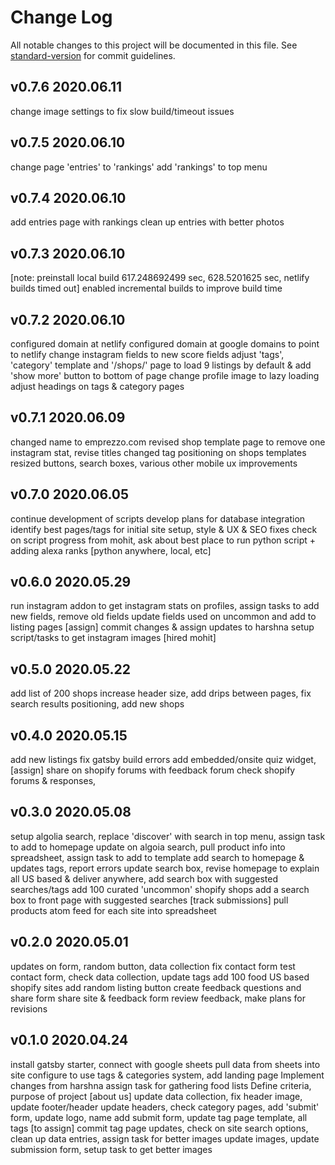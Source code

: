 # Change Log
All notable changes to this project will be documented in this file. See [standard-version](https://github.com/conventional-changelog/standard-version) for commit guidelines.

## v0.7.6 2020.06.11
change image settings to fix slow build/timeout issues

## v0.7.5 2020.06.10
change page 'entries' to 'rankings'
add 'rankings' to top menu

## v0.7.4 2020.06.10
add entries page with rankings
clean up entries with better photos

## v0.7.3 2020.06.10
[note: preinstall local build 617.248692499 sec,  628.5201625 sec, netlify builds timed out]
enabled incremental builds to improve build time

## v0.7.2 2020.06.10
configured domain at netlify
configured domain at google domains to point to netlify
change instagram fields to new score fields
adjust 'tags', 'category' template and '/shops/' page to load 9 listings by default & add 'show more' button to bottom of page
change profile image to lazy loading
adjust headings on tags & category pages

## v0.7.1 2020.06.09
changed name to emprezzo.com
revised shop template page to remove one instagram stat, revise titles
changed tag positioning on shops templates
resized buttons, search boxes, various other mobile ux improvements

## v0.7.0 2020.06.05
continue development of scripts
develop plans for database integration
identify best pages/tags for initial site setup, style & UX & SEO fixes
check on script progress from mohit, ask about best place to run python script + adding alexa ranks [python anywhere, local, etc]

## v0.6.0 2020.05.29
run instagram addon to get instagram stats on profiles, assign tasks to add new fields, remove old fields
update fields used on uncommon and add to listing pages [assign]
commit changes & assign updates to harshna
setup script/tasks to get instagram images [hired mohit]

## v0.5.0 2020.05.22
add list of 200 shops
increase header size, add drips between pages, fix search results positioning, add new shops

## v0.4.0 2020.05.15
add new listings
fix gatsby build errors
add embedded/onsite quiz widget,  [assign]
share on shopify forums with feedback forum
check shopify forums & responses,

## v0.3.0 2020.05.08
setup algolia search, replace 'discover' with search in top menu, assign task to add to homepage
update on algoia search, pull product info into spreadsheet, assign task to add to template
add search to homepage & updates tags, report errors
update search box, revise homepage to explain all US based & deliver anywhere, add search box with suggested searches/tags
add 100 curated 'uncommon' shopify shops
add a search box to front page with suggested searches [track submissions]
pull products atom feed for each site into spreadsheet

## v0.2.0 2020.05.01
updates on form, random button, data collection
fix contact form
test contact form, check data collection, update tags
add 100 food US based shopify sites
add random listing button
create feedback questions and share form
share site & feedback form
review feedback, make plans for revisions

## v0.1.0 2020.04.24
install gatsby starter, connect with google sheets
pull data from sheets into site
configure to use tags & categories system, add landing page
Implement changes from harshna
assign task for gathering food lists
Define criteria, purpose of project [about us]
update data collection, fix header image, update footer/header
update headers, check category pages, add 'submit' form, update logo, name
add submit form, update tag page template, all tags [to assign]
commit tag page updates, check on site search options, clean up data entries, assign task for better images
update images, update submission form, setup task to get better images
